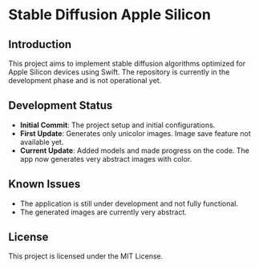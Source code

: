 # Stable Diffusion Apple Silicon

## Introduction
This project aims to implement stable diffusion algorithms optimized for Apple Silicon devices using Swift. The repository is currently in the development phase and is not operational yet.

## Development Status
- **Initial Commit**: The project setup and initial configurations.
- **First Update**: Generates only unicolor images. Image save feature not available yet.
- **Current Update**: Added models and made progress on the code. The app now generates very abstract images with color.

## Known Issues
- The application is still under development and not fully functional.
- The generated images are currently very abstract.
  
## License
This project is licensed under the MIT License.
